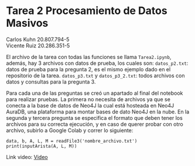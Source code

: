 # Tarea 2 Procesamiento de Datos Masivos
Carlos Kuhn 20.807.794-5 \
Vicente Ruiz 20.286.351-5 

El archivo de la tarea con todas las funciones se llama ```Tarea2.ipynb```, además, hay 3 archivos con datos de prueba, los cuales son: ```datos_p2.txt```: datos de prueba para la pregunta 2, es el mismo ejemplo dado en el repositorio de la tarea. ```datos_p3.txt``` y ```datos_p3_2.txt```: todos archivos con datos y consultas para la pregunta 3. 

Para cada una de las preguntas se creó un apartado al final del notebook para realizar pruebas. La primera no necesita de archivos ya que se conecta a la base de datos de Neo4J la cual está hosteada en Neo4J AuraDB, una plataforma para montar bases de dato Neo4J en la nube. En la segunda y tercera pregunta se especifica el formato que deben tener los archivos para su correcta ejecución, y en caso de querer probar con otro archivo, subirlo a Google Colab y correr lo siguiente:
```
data, b, A, L, M = readFile3('nombre_archivo.txt')
print(inputArista(A, L, M))
```

Link video: [Video](https://drive.google.com/file/d/1MjrMZGUWLWx4J4rMxjVAqHlyytPx8x69/view?usp=sharing)

